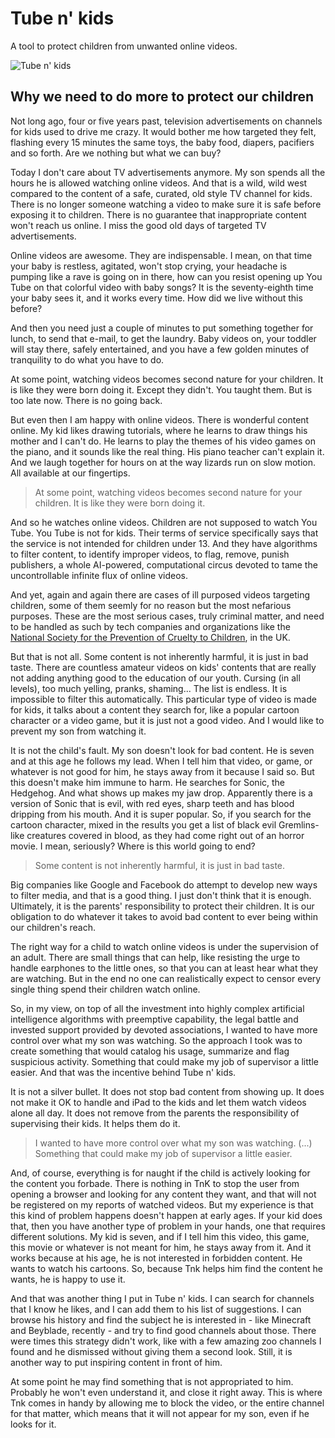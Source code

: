 # Tube n' kids
A tool to protect children from unwanted online videos.

![Tube n' kids](/assets/Tnk_main.png)

## Why we need to do more to protect our children

Not long ago, four or five years past, television advertisements on channels for kids used to drive me crazy. It would bother me how targeted they felt, flashing every 15 minutes the same toys, the baby food, diapers, pacifiers and so forth. Are we nothing but what we can buy?

Today I don't care about TV advertisements anymore. My son spends all the hours he is allowed watching online videos. And that is a wild, wild west compared to the content of a safe, curated, old style TV channel for kids. There is no longer someone watching a video to make sure it is safe before exposing it to children. There is no guarantee that inappropriate content won't reach us online. I miss the good old days of targeted TV advertisements.

Online videos are awesome. They are indispensable. I mean, on that time your baby is restless, agitated, won't stop crying, your headache is pumping like a rave is going on in there, how can you resist opening up You Tube on that colorful video with baby songs? It is the seventy-eighth time your baby sees it, and it works every time. How did we live without this before?

And then you need just a couple of minutes to put something together for lunch, to send that e-mail, to get the laundry. Baby videos on, your toddler will stay there, safely entertained, and you have a few golden minutes of tranquility to do what you have to do.

At some point, watching videos becomes second nature for your children. It is like they were born doing it. Except they didn't. You taught them. But is too late now. There is no going back.

But even then I am happy with online videos. There is wonderful content online. My kid likes drawing tutorials, where he learns to draw things his mother and I can't do. He learns to play the themes of his video games on the piano, and it sounds like the real thing. His piano teacher can't explain it. And we laugh together for hours on at the way lizards run on slow motion. All available at our fingertips.

> At some point, watching videos becomes second nature for your children. It is like they were born doing it.

And so he watches online videos. Children are not supposed to watch You Tube. You Tube is not for kids. Their terms of service specifically says that the service is not intended for children under 13. And they have algorithms to filter content, to identify improper videos, to flag, remove, punish publishers, a whole AI-powered, computational circus devoted to tame the uncontrollable infinite flux of online videos.

And yet, again and again there are cases of ill purposed videos targeting children, some of them seemly for no reason but the most nefarious purposes. These are the most serious cases, truly criminal matter, and need to be handled as such by tech companies and organizations like the [National Society for the Prevention of Cruelty to Children](https://www.net-aware.org.uk/), in the UK.

But that is not all. Some content is not inherently harmful, it is just in bad taste. There are countless amateur videos on kids' contents that are really not adding anything good to the education of our youth. Cursing (in all levels), too much yelling, pranks, shaming... The list is endless. It is impossible to filter this automatically. This particular type of video is made for kids, it talks about a content they search for, like a popular cartoon character or a video game, but it is just not a good video. And I would like to prevent my son from watching it.

It is not the child's fault. My son doesn't look for bad content. He is seven and at this age he follows my lead. When I tell him that video, or game, or whatever is not good for him, he stays away from it because I said so. But this doesn't make him immune to harm. He searches for Sonic, the Hedgehog. And what shows up makes my jaw drop. Apparently there is a version of Sonic that is evil, with red eyes, sharp teeth and has blood dripping from his mouth. And it is super popular. So, if you search for the cartoon character, mixed in the results you get a list of black evil Gremlins-like creatures covered in blood, as they had come right out of an horror movie. I mean, seriously? Where is this world going to end?

> Some content is not inherently harmful, it is just in bad taste.

Big companies like Google and Facebook do attempt to develop new ways to filter media, and that is a good thing. I just don't think that it is enough. Ultimately, it is the parents' responsibility to protect their children. It is our obligation to do whatever it takes to avoid bad content to ever being within our children's reach.

The right way for a child to watch online videos is under the supervision of an adult. There are small things that can help, like resisting the urge to handle earphones to the little ones, so that you can at least hear what they are watching. But in the end no one can realistically expect to censor every single thing spend their children watch online.

So, in my view, on top of all the investment into highly complex artificial intelligence algorithms with preemptive capability, the legal battle and invested support provided by devoted associations, I wanted to have more control over what my son was watching. So the approach I took was to create something that would catalog his usage, summarize and flag suspicious activity. Something that could make my job of supervisor a little easier. And that was the incentive behind Tube n' kids.

It is not a silver bullet. It does not stop bad content from showing up. It does not make it OK to handle and iPad to the kids and let them watch videos alone all day. It does not remove from the parents the responsibility of supervising their kids. It helps them do it.

> I wanted to have more control over what my son was watching. (...) Something that could make my job of supervisor a little easier.

And, of course, everything is for naught if the child is actively looking for the content you forbade. There is nothing in TnK to stop the user from opening a browser and looking for any content they want, and that will not be registered on my reports of watched videos. But my experience is that this kind of problem happens doesn't happen at early ages. If your kid does that, then you have another type of problem in your hands, one that requires different solutions. My kid is seven, and if I tell him this video, this game, this movie or whatever is not meant for him, he stays away from it. And it works because at his age, he is not interested in forbidden content. He wants to watch his cartoons. So, because Tnk helps him find the content he wants, he is happy to use it.

And that was another thing I put in Tube n' kids. I can search for channels that I know he likes, and I can add them to his list of suggestions. I can browse his history and find the subject he is interested in - like Minecraft and Beyblade, recently - and try to find good channels about those. There were times this strategy didn't work, like with a few amazing zoo channels I found and he dismissed without giving them a second look. Still, it is another way to put inspiring content in front of him.

At some point he may find something that is not appropriated to him. Probably he won't even understand it, and close it right away. This is where Tnk comes in handy by allowing me to block the video, or the entire channel for that matter, which means that it will not appear for my son, even if he looks for it.
